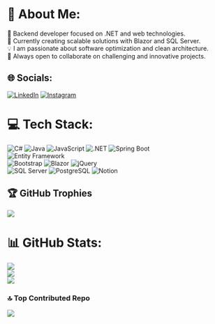 # 🚀 About Me:
🔭 Backend developer focused on .NET and web technologies.  
🔧 Currently creating scalable solutions with Blazor and SQL Server.  
💡 I am passionate about software optimization and clean architecture.  
🤝 Always open to collaborate on challenging and innovative projects.  

## 🌐 Socials:
[![LinkedIn](https://img.shields.io/badge/LinkedIn-%230077B5.svg?logo=linkedin&logoColor=white)](https://www.linkedin.com/in/pedro-david-hernandez-dzul/)
[![Instagram](https://img.shields.io/badge/Instagram-%23E4405F.svg?logo=Instagram&logoColor=white)](https://instagram.com/)

# 💻 Tech Stack:
![C#](https://img.shields.io/badge/C%23-%23239120.svg?style=flat&logo=csharp&logoColor=white) 
![Java](https://img.shields.io/badge/java-%23F7B500.svg?style=flat&logo=java&logoColor=white) 
![JavaScript](https://img.shields.io/badge/javascript-%23323330.svg?style=flat&logo=javascript&logoColor=%23F7DF1E) 
![.NET](https://img.shields.io/badge/.NET-%231463B5.svg?style=flat&logo=.net&logoColor=white) 
![Spring Boot](https://img.shields.io/badge/springboot-%236DB33F.svg?style=flat&logo=springboot&logoColor=white)  
![Entity Framework](https://img.shields.io/badge/Entity%20Framework-%23512BD4.svg?style=flat&logo=entity-framework&logoColor=white)  
![Bootstrap](https://img.shields.io/badge/bootstrap-%23563D7C.svg?style=flat&logo=bootstrap&logoColor=white) 
![Blazor](https://img.shields.io/badge/Blazor-%23D2D6DC.svg?style=flat&logo=blazor&logoColor=black) 
![jQuery](https://img.shields.io/badge/jQuery-%230769AD.svg?style=flat&logo=jquery&logoColor=white)  
![SQL Server](https://img.shields.io/badge/sqlserver-%230078D4.svg?style=flat&logo=microsoft-sql-server&logoColor=white) 
![PostgreSQL](https://img.shields.io/badge/postgresql-%2300477D.svg?style=flat&logo=postgresql&logoColor=white) 
![Notion](https://img.shields.io/badge/Notion-%23000000.svg?style=flat&logo=notion&logoColor=white)

## 🏆 GitHub Trophies
![](https://github-profile-trophy.vercel.app/?username=PedroHernandez654&theme=radical&no-frame=false&no-bg=false&margin-w=4)

# 📊 GitHub Stats:
![](https://github-readme-stats.vercel.app/api?username=PedroHernandez654&theme=dark&hide_border=false&include_all_commits=true&count_private=true)<br/>
![](https://github-readme-streak-stats.herokuapp.com/?user=PedroHernandez654&theme=dark&hide_border=false)<br/>
![](https://github-readme-stats.vercel.app/api/top-langs/?username=PedroHernandez654&theme=dark&hide_border=false&include_all_commits=true&count_private=true&layout=compact&hide=c,c%2B%2B,makefile)

### 🔝 Top Contributed Repo
![](https://github-contributor-stats.vercel.app/api?username=PedroHernandez654&limit=5&theme=dark&combine_all_yearly_contributions=true)

<!-- Proudly created with GPRM ( https://gprm.itsvg.in ) -->
